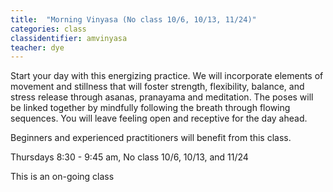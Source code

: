 ```yaml
---
title:  "Morning Vinyasa (No class 10/6, 10/13, 11/24)"
categories: class
classidentifier: amvinyasa
teacher: dye
---
```

Start your day with this energizing practice. We will incorporate elements of movement and stillness that will foster strength, flexibility, balance, and stress release through asanas, pranayama and meditation. The poses will be linked together by mindfully following the breath through flowing sequences. You will leave feeling open and receptive for the day ahead.

Beginners and experienced practitioners will benefit from this class.

Thursdays 8:30 - 9:45 am, No class 10/6, 10/13, and 11/24

This is an on-going class
